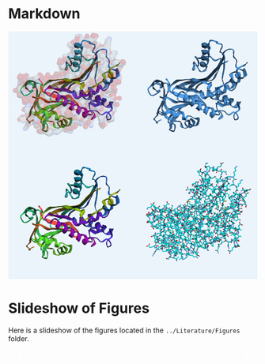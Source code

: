 # Markdown

![Cortisol structure created in Python by the py3Dmol tool](../Literature/Figures/py3Dmol_CBG.png)

# Slideshow of Figures

Here is a slideshow of the figures located in the `../Literature/Figures` folder.

<!-- Start of embedded HTML for the slideshow -->
<div class="slideshow-container">
    <div class="slides">
        <img src="../Literature/Figures/py3Dmol_17-OHP.png" style="width:100%">
    </div>
    <div class="slides">
        <img src="../Literature/Figures/py3Dmol_CBG.png" style="width:100%">
    </div>
    <div class="slides">
        <img src="../Literature/Figures/py3Dmol_cortisol.png" style="width:100%">
    </div>
    <a class="prev" onclick="plusSlides(-1)">&#10094;</a>
    <a class="next" onclick="plusSlides(1)">&#10095;</a>
</div>

<script>
    let slideIndex = 1;
    showSlides(slideIndex);

    function plusSlides(n) {
        showSlides(slideIndex += n);
    }

    function showSlides(n) {
        let i;
        const slides = document.getElementsByClassName("slides");
        if (n > slides.length) { slideIndex = 1 }
        if (n < 1) { slideIndex = slides.length }
        for (i = 0; i < slides.length; i++) {
            slides[i].style.display = "none";
        }
        slides[slideIndex - 1].style.display = "block";
    }
</script>

<style>
    .slideshow-container {
        position: relative;
        max-width: 100%;
        margin: auto;
    }
    .slides {
        display: none;
        width: 100%;
    }
    .prev, .next {
        cursor: pointer;
        position: absolute;
        top: 50%;
        width: auto;
        padding: 16px;
        margin-top: -22px;
        color: white;
        font-weight: bold;
        font-size: 18px;
        transition: 0.6s ease;
        border-radius: 0 3px 3px 0;
        user-select: none;
    }
    .next {
        right: 0;
        border-radius: 3px 0 0 3px;
    }
    .prev:hover, .next:hover {
        background-color: rgba(0,0,0,0.8);
    }
</style>
<!-- End of embedded HTML for the slideshow -->
